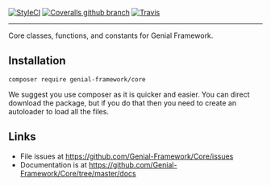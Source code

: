 [![StyleCI](https://styleci.io/repos/114466531/shield?branch=master)](https://styleci.io/repos/114466531) [![Coveralls github branch](https://img.shields.io/coveralls/github/Genial-Framework/Core/master.svg?style=flat-square)](https://coveralls.io/github/Genial-Framework/Core?branch=master) [![Travis](https://img.shields.io/travis/Genial-Framework/Core.svg?style=flat-square)](https://travis-ci.org/Genial-Framework/Core) 

-------
Core classes, functions, and constants for Genial Framework.

## Installation
```
composer require genial-framework/core
```

We suggest you use composer as it is quicker and easier. You can direct download the package, but if you do that then you need to create an autoloader to load all the files.

## Links
- File issues at https://github.com/Genial-Framework/Core/issues
- Documentation is at https://github.com/Genial-Framework/Core/tree/master/docs


